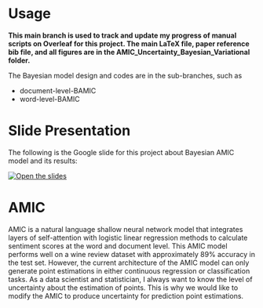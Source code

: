 # Usage
**This main branch is used to track and update my progress of manual scripts on Overleaf for this project. The main LaTeX file, paper reference bib file, and all figures are in the AMIC_Uncertainty_Bayesian_Variational folder.**

The Bayesian model design and codes are in the sub-branches, such as 
- document-level-BAMIC
- word-level-BAMIC

# Slide Presentation

The following is the Google slide for this project about Bayesian AMIC model and its results:

[![Open the slides](https://img.shields.io/badge/Slides-Open%20Deck-blue)](https://docs.google.com/presentation/d/e/2PACX-1vSOoyqhRBvobfHtLVPkk7gl7WdjDZFPKPe7lWK5p1EDZ7HOqz0i7QyGiJ1swJIVGUlVZXg93Ks8C7l-/pub?start=false&loop=false&delayms=3000)




# AMIC
AMIC is a natural language shallow neural network model that integrates layers of self-attention with
logistic linear regression methods to calculate sentiment scores at the word and document level. This AMIC
model performs well on a wine review dataset with approximately 89% accuracy in the test set. However, the
current architecture of the AMIC model can only generate point estimations in either continuous regression
or classification tasks. As a data scientist and statistician, I always want to know the level of uncertainty
about the estimation of points. This is why we would like to modify the AMIC to produce uncertainty for
prediction point estimations.

 
